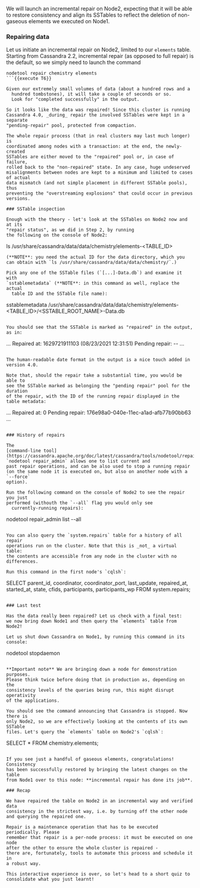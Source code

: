 We will launch an incremental repair on Node2, expecting that
it will be able to restore consistency and align its SSTables to
reflect the deletion of non-gaseous elements we executed on Node1.

### Repairing data

Let us initiate an incremental repair on Node2, limited to our `elements` table.
Starting from Cassandra 2.2, incremental repair (as opposed to full repair)
is the default, so we simply need to launch the command
```
nodetool repair chemistry elements
```{{execute T6}}

Given our extremely small volumes of data (about a hundred rows and a
  hundred tombstones), it will take a couple of seconds or so.
  Look for "completed successfully" in the output.

So it looks like the data was repaired! Since this cluster is running
Cassandra 4.0, _during_ repair the involved SSTables were kept in a separate
"pending-repair" pool, protected from compaction.

The whole repair process (that in real clusters may last much longer) is
coordinated among nodes with a transaction: at the end, the newly-created
SSTables are either moved to the "repaired" pool or, in case of failure,
rolled back to the "non-repaired" state. In any case, huge undeserved
misalignments between nodes are kept to a minimum and limited to cases of actual
data mismatch (and not simple placement in different SSTable pools), thus
preventing the "overstreaming explosions" that could occur in previous versions.

### SSTable inspection

Enough with the theory - let's look at the SSTables on Node2 now and at its
"repair status", as we did in Step 2, by running
the following on the console of Node2:
```
ls /usr/share/cassandra/data/data/chemistry/elements-<TABLE_ID>
```{{Execute T6}}
(**NOTE**: you need the actual ID for the data directory, which you
can obtain with `ls /usr/share/cassandra/data/data/chemistry/`.)

Pick any one of the SSTable files (`[...]-Data.db`) and examine it with
`sstablemetadata` (**NOTE**: in this command as well, replace the actual
  table ID and the SSTable file name):
```
sstablemetadata /usr/share/cassandra/data/data/chemistry/elements-<TABLE_ID>/<SSTABLE_ROOT_NAME>-Data.db
```{{Execute T6}}

You should see that the SSTable is marked as "repaired" in the output, as in:
```
...
Repaired at: 1629721911103 (08/23/2021 12:31:51)
Pending repair: --
...

```

The human-readable date format in the output is a nice touch added in
version 4.0.

Note that, should the repair take a substantial time, you would be able to
see the SSTable marked as belonging the "pending repair" pool for the duration
of the repair, with the ID of the running repair displayed in the table metadata:
```
...
Repaired at: 0
Pending repair: 176e98a0-040e-11ec-a1ad-afb77b90bb63
...
```

### History of repairs

The
[command-line tool](https://cassandra.apache.org/doc/latest/cassandra/tools/nodetool/repair_admin.html)
`nodetool repair_admin` allows one to list current and
past repair operations, and can be also used to stop a running repair
(on the same node it is executed on, but also on another node with a `--force`
option).

Run the following command on the console of Node2 to see the repair you just
performed (withouth the `--all` flag you would only see
  currently-running repairs):
```
nodetool repair_admin list --all
```{{execute T6}}

You can also query the `system.repairs` table for a history of all repair
operations run on the cluster. Note that this is _not_ a virtual table:
the contents are accessible from any node in the cluster with no differences.

Run this command in the first node's `cqlsh`:
```
SELECT parent_id, coordinator, coordinator_port, last_update, repaired_at, started_at, state, cfids, participants, participants_wp
  FROM system.repairs;
```{{execute T4}}

### Last test

Has the data really been repaired? Let us check with a final test:
we now bring down Node1 and then query the `elements` table from Node2!

Let us shut down Cassandra on Node1, by running this command in its console:
```
nodetool stopdaemon
```{{execute T3}}

**Important note** We are bringing down a node for demonstration purposes.
Please think twice before doing that in production as, depending on the
consistency levels of the queries being run, this might disrupt operativity
of the applications.

You should see the command announcing that Cassandra is stopped. Now there is
only Node2, so we are effectively looking at the contents of its own SSTable
files. Let's query the `elements` table on Node2's `cqlsh`:
```
SELECT * FROM chemistry.elements;
```{{execute T7}}

If you see just a handful of gaseous elements, congratulations! Consistency
has been successfully restored by bringing the latest changes on the table
from Node1 over to this node: **incremental repair has done its job**.

### Recap

We have repaired the table on Node2 in an incremental way and verified data
consistency in the strictest way, i.e. by turning off the other node
and querying the repaired one.

Repair is a maintenance operation that has to be executed periodically. Please
remember that repair is a per-node process: it must be executed on one node
after the other to ensure the whole cluster is repaired -
there are, fortunately, tools to automate this process and schedule it in
a robust way.

This interactive experience is over, so let's head to a short quiz to
consolidate what you just learnt!
